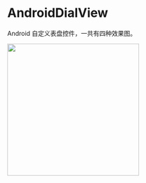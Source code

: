 # AndroidDialView
Android 自定义表盘控件，一共有四种效果图。       

<image src="https://github.com/hgncxzy/AndroidDialView/blob/master/app/src/main/res/mipmap-mdpi/Screenshot.png?raw=true" width="300px"/>
